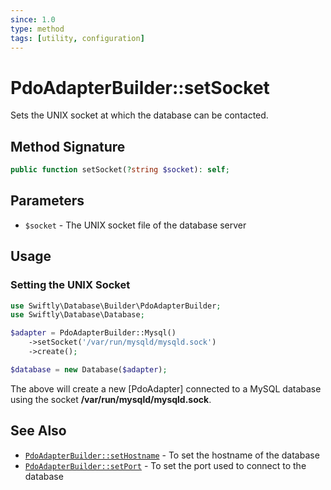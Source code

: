 ```yaml
---
since: 1.0
type: method
tags: [utility, configuration]
---
```

# PdoAdapterBuilder::setSocket

Sets the UNIX socket at which the database can be contacted.

## Method Signature

```php
public function setSocket(?string $socket): self;
```

## Parameters

* `$socket` - The UNIX socket file of the database server

## Usage
### Setting the UNIX Socket

```php
use Swiftly\Database\Builder\PdoAdapterBuilder;
use Swiftly\Database\Database;

$adapter = PdoAdapterBuilder::Mysql()
    ->setSocket('/var/run/mysqld/mysqld.sock')
    ->create();

$database = new Database($adapter);
```

The above will create a new [PdoAdapter] connected to a MySQL database using
the socket **/var/run/mysqld/mysqld.sock**.

## See Also

* [`PdoAdapterBuilder::setHostname`](./setHostname.md) - To set the hostname of the database
* [`PdoAdapterBuilder::setPort`](./setPort.md) - To set the port used to connect to the database
